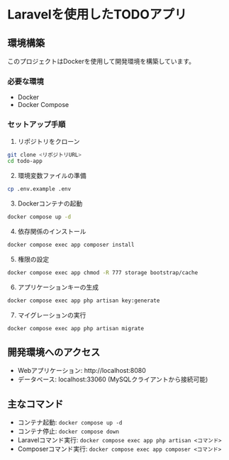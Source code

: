 # Laravelを使用したTODOアプリ

## 環境構築

このプロジェクトはDockerを使用して開発環境を構築しています。

### 必要な環境

- Docker
- Docker Compose

### セットアップ手順

1. リポジトリをクローン
```bash
git clone <リポジトリURL>
cd todo-app
```

2. 環境変数ファイルの準備
```bash
cp .env.example .env
```

3. Dockerコンテナの起動
```bash
docker compose up -d
```

4. 依存関係のインストール
```bash
docker compose exec app composer install
```

5. 権限の設定
```bash
docker compose exec app chmod -R 777 storage bootstrap/cache
```

6. アプリケーションキーの生成
```bash
docker compose exec app php artisan key:generate
```

7. マイグレーションの実行
```bash
docker compose exec app php artisan migrate
```

## 開発環境へのアクセス

- Webアプリケーション: http://localhost:8080
- データベース: localhost:33060 (MySQLクライアントから接続可能)

## 主なコマンド

- コンテナ起動: `docker compose up -d`
- コンテナ停止: `docker compose down`
- Laravelコマンド実行: `docker compose exec app php artisan <コマンド>`
- Composerコマンド実行: `docker compose exec app composer <コマンド>` 